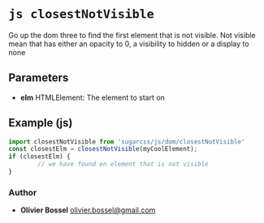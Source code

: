 


<!-- @namespace    sugar.js.dom -->

# ```js closestNotVisible ```


Go up the dom three to find the first element that is not visible.
Not visible mean that has either an opacity to 0, a visibility to hidden or a display to none

## Parameters

- **elm**  HTMLElement: The element to start on



## Example (js)

```js
import closestNotVisible from 'sugarcss/js/dom/closestNotVisible'
const closestElm = closestNotVisible(myCoolElement);
if (closestElm) {
		// we have found en element that is not visible
}
```


### Author
- **Olivier Bossel** <a href="mailto:olivier.bossel@gmail.com">olivier.bossel@gmail.com</a> 



